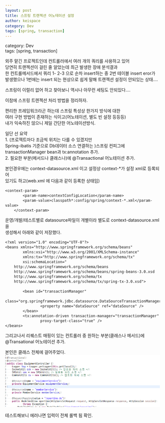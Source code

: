 ```yaml
---
layout: post
title: 스프링 트랜젝션 어노테이션 설정
author: keispace
category: Dev
tags: [spring, transaction]
---
```



category: Dev  
tags: [spring, transaction]  

외주 맡긴 프로젝트인데 컨트롤러에서 여러 개의 쿼리를 사용하고 있어  
당연히 트랜젝션이 걸린 줄 알았는데 최근 발생한 장애 분석결과  
한 컨트롤메서드에서 쿼리 1- 2-3 으로 순차 insert하는 중 2번 테이블 insert eror가  
발생했으나 1번에는 insert 되는 현상으로 쉽게 말해 트랜젝션 설정이 안되있는 상태….  

스프링이 이럴리 없어 하고 찾아보니 역시나 아무런 세팅도 안되있다….  

이참에 스프링 트렌젝션 처리 방법을 정리하자.   

편리한 프레임워크라곤 하는데 스프링 특성상 한가지 방식에 대한   
여러 구현 방법이 존재하는 식이고(어노테이션, 별도 빈 설정 등등등)   
내가 익숙하진 않으니 제일 간단한 어노테이션방식.  


일단 선 요약  
    1. (프로젝트마다 조금씩 위치는 다를 수 있겠지만  
    Spring-ibatis 기준으로 Db데이터 소스 연결하는 )스프링 컨피그에  
    transactionManager bean과 tx:annotation 추가.  
    2. 필요한 부분(메서드나 클래스나)에 @Transactional 어노테이션 추가.  


본인경우에는 context-datasource.xml 이고 설정상 context-*가 설정 xml로 등록되어  
있기도 하고(web.xml 에 다음과 같이 등록한 상태임)  

```
<context-param>
        <param-name>contextConfigLocation</param-name>
        <param-value>classpath*:config/spring/context-*.xml</param-value>
    </context-param>
```

운영/개발/테스트별로 datasource파일이 개별이라 별도로 context-datasource.xml을   
생성해서 아래와 같이 저장했다.  
```
<?xml version="1.0" encoding="UTF-8"?>
<beans xmlns="http://www.springframework.org/schema/beans"
        xmlns:xsi="http://www.w3.org/2001/XMLSchema-instance" 
        xmlns:tx="http://www.springframework.org/schema/tx"
        xsi:schemaLocation="
    http://www.springframework.org/schema/beans
    http://www.springframework.org/schema/beans/spring-beans-3.0.xsd
    http://www.springframework.org/schema/tx
    http://www.springframework.org/schema/tx/spring-tx-3.0.xsd">

        <bean id="transactionManager"
                class="org.springframework.jdbc.datasource.DataSourceTransactionManager">
                <property name="dataSource" ref="dataSource" />
        </bean>
        <tx:annotation-driven transaction-manager="transactionManager"
                proxy-target-class="true" />
</beans>
```

그리고나서 리퀘스트 매핑이 있는 컨트롤러 중 원하는 부분(클래스나 메서드)에   
@Transational 어노테이션 추가.  

본인은 클래스 전체에 걸어주었다.  
![클래스](../images/2018-02-27-스프링_트랜젝션_어노테이션_설정/00.png)

테스트해보니 에러나면 입력이 전체 롤백 됨 확인.  
